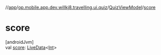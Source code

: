 //[app](../../../index.md)/[op.mobile.app.dev.willkj8.travelling.ui.quiz](../index.md)/[QuizViewModel](index.md)/[score](score.md)

# score

[androidJvm]\
val [score](score.md): [LiveData](https://developer.android.com/reference/kotlin/androidx/lifecycle/LiveData.html)&lt;[Int](https://kotlinlang.org/api/latest/jvm/stdlib/kotlin/-int/index.html)&gt;
